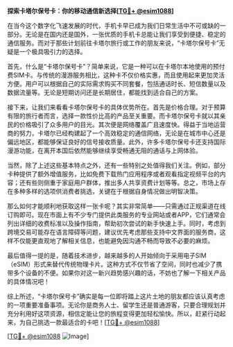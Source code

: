 **探索卡塔尔保号卡：你的移动通信新选择[[TG💪+ @esim1088](https://t.me/s/esim1088)]**

在当今这个数字化飞速发展的时代，手机卡早已成为我们日常生活中不可或缺的一部分。无论是在国内还是国外，一张优质的手机卡总能让我们享受到便捷、稳定的通信服务。而对于那些计划前往卡塔尔旅行或工作的朋友来说，“卡塔尔保号卡”无疑是一个极具吸引力的选择。

首先，什么是“卡塔尔保号卡”？简单来说，它是一种可以在卡塔尔本地使用的预付费SIM卡。与传统的漫游服务相比，这种卡不仅价格实惠，而且使用起来更加灵活方便。用户可以根据自己的实际需求购买不同套餐，包括通话时长、短信数量以及数据流量等。无论是短期访问还是长期居住，都能找到适合自己的方案。

接下来，让我们来看看卡塔尔保号卡的具体优势所在。首先是价格合理。对于预算有限的旅行者而言，选择一款性价比高的产品至关重要。而卡塔尔保号卡就以其亲民的价格吸引了众多用户的目光。其次便是网络覆盖广且速度快。得益于当地运营商的努力，卡塔尔已经构建起了一个高效稳定的通信网络，无论是在城市中心还是偏远地区，都能够保证良好的信号接收质量。此外，许多卡塔尔保号卡还支持国际漫游功能，在离开本国后依然能够继续享受畅通无阻的通话与上网体验。

当然，除了上述这些基本特点之外，还有一些特别之处值得我们关注。例如，部分卡种提供了额外增值服务，比如免费下载热门应用程序或者观看指定视频平台的内容；还有些则侧重于家庭用户群体，推出多人共享资费计划等等。总之，市场上存在多种多样的选项供消费者挑选，关键在于根据自身情况做出明智决策。

那么如何才能顺利地获取这样一张卡呢？其实非常简单——只需通过正规渠道在线订购即可。现在市面上有不少专门提供此类服务的专业网站或者APP，它们通常会列出详细的收费标准以及操作指南，帮助初次尝试的新手快速上手。同时，考虑到跨境交易可能存在语言障碍等问题，建议优先考虑那些支持中文界面的服务商，这样不仅能更直观地了解相关信息，也能避免因沟通不畅而导致不必要的麻烦。

最后值得一提的是，随着技术进步，越来越多的人开始倾向于采用电子SIM（eSIM）形式来替代传统物理卡片。这种方式不仅节省了空间，同时也减少了携带多个设备的不便。如果你对这一新兴趋势感兴趣的话，不妨也了解一下相关产品的具体情况吧！

综上所述，“卡塔尔保号卡”确实是每一位即将踏上这片土地的朋友都应该认真考虑的一项重要准备事项。无论你是商务人士、留学生还是普通游客，只要合理规划并充分利用好这项资源，相信定能让您的旅程变得更加轻松愉快。所以，赶紧行动起来，为自己挑选一款最适合的卡吧！[[TG💪+ @esim1088](https://t.me/s/esim1088)]

[[TG💪+ @esim1088](https://t.me/s/esim1088) ![Image](https://i.postimg.cc/4NQfJmqS/Snipaste-2025-05-13-00-14-12.png)]